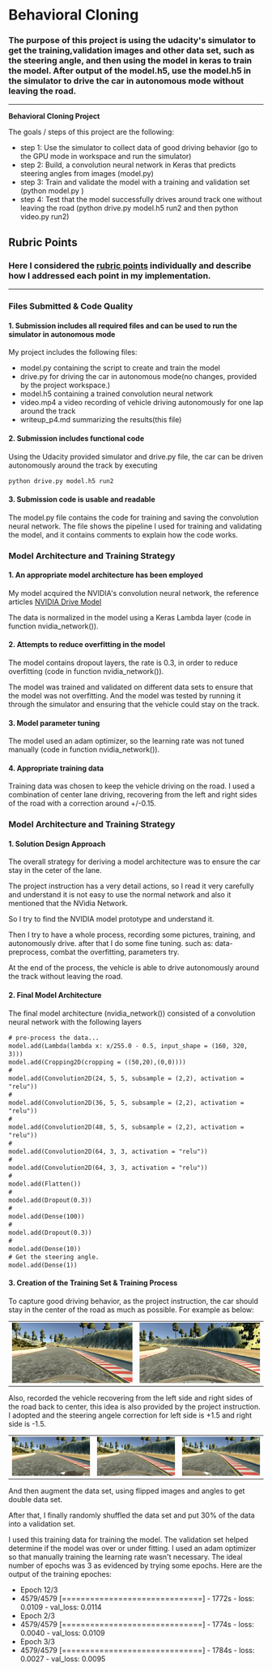 # **Behavioral Cloning** 


### The purpose of this project is using the udacity's simulator to get the training,validation images and other data set, such as the steering angle, and then using the model in keras to train the model. After output of the model.h5, use the model.h5 in the simulator to drive the car in autonomous mode without leaving the road.

---

**Behavioral Cloning Project**

The goals / steps of this project are the following:
* step 1: Use the simulator to collect data of good driving behavior (go to the GPU mode in workspace and run the simulator)
* step 2: Build, a convolution neural network in Keras that predicts steering angles from images (model.py)
* step 3: Train and validate the model with a training and validation set (python model.py )
* step 4: Test that the model successfully drives around track one without leaving the road (python drive.py model.h5 run2 and then python video.py run2)


## Rubric Points
### Here I considered the [rubric points](https://review.udacity.com/#!/rubrics/432/view) individually and describe how I addressed each point in my implementation.  

---
### Files Submitted & Code Quality

#### 1. Submission includes all required files and can be used to run the simulator in autonomous mode

My project includes the following files:
* model.py containing the script to create and train the model
* drive.py for driving the car in autonomous mode(no changes, provided by the project workspace.)
* model.h5 containing a trained convolution neural network 
* video.mp4 a video recording of vehicle driving autonomously for one lap around the track
* writeup_p4.md summarizing the results(this file)

#### 2. Submission includes functional code
Using the Udacity provided simulator and drive.py file, the car can be driven autonomously around the track by executing 
```sh
python drive.py model.h5 run2
```

#### 3. Submission code is usable and readable

The model.py file contains the code for training and saving the convolution neural network. The file shows the pipeline I used for training and validating the model, and it contains comments to explain how the code works.

### Model Architecture and Training Strategy

#### 1. An appropriate model architecture has been employed

My model acquired the NVIDIA's convolution neural network, the reference articles [NVIDIA Drive Model](https://devblogs.nvidia.com/deep-learning-self-driving-cars/) 

The data is normalized in the model using a Keras Lambda layer (code in function nvidia_network()). 

#### 2. Attempts to reduce overfitting in the model

The model contains dropout layers, the rate is 0.3, in order to reduce overfitting (code in function nvidia_network()). 

The model was trained and validated on different data sets to ensure that the model was not overfitting. And the model was tested by running it through the simulator and ensuring that the vehicle could stay on the track.

#### 3. Model parameter tuning

The model used an adam optimizer, so the learning rate was not tuned manually (code in function nvidia_network()).

#### 4. Appropriate training data

Training data was chosen to keep the vehicle driving on the road. I used a combination of center lane driving, recovering from the left and right sides of the road with a correction around +/-0.15. 


### Model Architecture and Training Strategy

#### 1. Solution Design Approach

The overall strategy for deriving a model architecture was to ensure the car stay in the ceter of the lane.

The project instruction has a very detail actions, so I read it very carefully and understand it is not easy to use the normal network and also it mentioned that the NVidia Network. 

So I try to find the NVIDIA model prototype and understand it.


Then I try to have a whole process, recording some pictures, training, and autonomously drive. after that I do some fine tuning. such as: data-preprocess, combat the overfitting, parameters try.


At the end of the process, the vehicle is able to drive autonomously around the track without leaving the road.

#### 2. Final Model Architecture

The final model architecture (nvidia_network()) consisted of a convolution neural network with the following layers

	# pre-process the data...
	model.add(Lambda(lambda x: x/255.0 - 0.5, input_shape = (160, 320, 3)))
	model.add(Cropping2D(cropping = ((50,20),(0,0))))
	#
	model.add(Convolution2D(24, 5, 5, subsample = (2,2), activation = "relu"))
	#
	model.add(Convolution2D(36, 5, 5, subsample = (2,2), activation = "relu"))
	#
	model.add(Convolution2D(48, 5, 5, subsample = (2,2), activation = "relu"))
	#
	model.add(Convolution2D(64, 3, 3, activation = "relu"))
	#
	model.add(Convolution2D(64, 3, 3, activation = "relu"))
	#
	model.add(Flatten())
	#
	model.add(Dropout(0.3))	
	#
	model.add(Dense(100))
	#
	model.add(Dropout(0.3))
	#
	model.add(Dense(10))
	# Get the steering angle.
	model.add(Dense(1))


#### 3. Creation of the Training Set & Training Process

To capture good driving behavior, as the project instruction, the car should stay in the center of the road as much as possible. For example as below:

<table><tr>
<td><img src='./output_images/center1.jpg' title='center1 image' border=0></td>
<td><img src='./output_images/center2.jpg' title="center2 image" border=0></td>
</tr></table>


Also, recorded the vehicle recovering from the left side and right sides of the road back to center, this idea is also provided by the project instruction. I adopted and the steering angele correction for left side is +1.5 and right side is -1.5.


<table><tr>
<td><img src='./output_images/left1.jpg' title='left image' border=0></td>
<td><img src='./output_images/center1.jpg' title="center image" border=0></td>
<td><img src='./output_images/right1.jpg' title="right image" border=0></td>
</tr></table>


And then augment the data set, using flipped images and angles to get double data set.



After that, I finally randomly shuffled the data set and put 30% of the data into a validation set. 

I used this training data for training the model. 
The validation set helped determine if the model was over or under fitting. 
I used an adam optimizer so that manually training the learning rate wasn't necessary. The ideal number of epochs was 3 as evidenced by trying some epochs. Here are the output of the training epoches:

* Epoch 12/3
* 4579/4579 [==============================] - 1772s - loss: 0.0109 - val_loss: 0.0114
* Epoch 2/3
* 4579/4579 [==============================] - 1774s - loss: 0.0040 - val_loss: 0.0109
* Epoch 3/3
* 4579/4579 [==============================] - 1784s - loss: 0.0027 - val_loss: 0.0095




